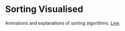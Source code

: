 # Sorting Visualised
Animations and explanations of sorting algorithms. <a href="jackjenglish.com/sortingvisualised">Live</a>.
